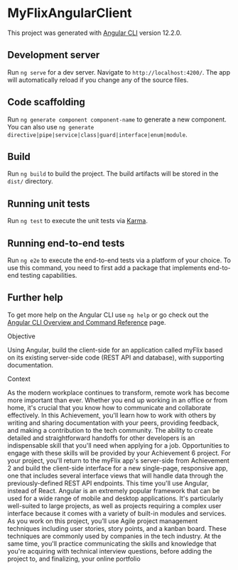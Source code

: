 # MyFlixAngularClient

This project was generated with [Angular CLI](https://github.com/angular/angular-cli) version 12.2.0.

## Development server

Run `ng serve` for a dev server. Navigate to `http://localhost:4200/`. The app will automatically reload if you change any of the source files.

## Code scaffolding

Run `ng generate component component-name` to generate a new component. You can also use `ng generate directive|pipe|service|class|guard|interface|enum|module`.

## Build

Run `ng build` to build the project. The build artifacts will be stored in the `dist/` directory.

## Running unit tests

Run `ng test` to execute the unit tests via [Karma](https://karma-runner.github.io).

## Running end-to-end tests

Run `ng e2e` to execute the end-to-end tests via a platform of your choice. To use this command, you need to first add a package that implements end-to-end testing capabilities.

## Further help

To get more help on the Angular CLI use `ng help` or go check out the [Angular CLI Overview and Command Reference](https://angular.io/cli) page.

Objective

Using Angular, build the client-side for an application called myFlix based on
its existing server-side code (REST API and database), with supporting
documentation.

Context

As the modern workplace continues to transform, remote work has become more important than
ever. Whether you end up working in an office or from home, it's crucial that you know how to
communicate and collaborate effectively.
In this Achievement, you'll learn how to work with others by writing and sharing documentation with
your peers, providing feedback, and making a contribution to the tech community. The ability to create
detailed and straightforward handoffs for other developers is an indispensable skill that you'll need
when applying for a job.
Opportunities to engage with these skills will be provided by your Achievement 6 project. For your
project, you'll return to the myFlix app's server-side from Achievement 2 and build the client-side
interface for a new single-page, responsive app, one that includes several interface views that will
handle data through the previously-defined REST API endpoints.
This time you'll use Angular, instead of React. Angular is an extremely popular framework that can be
used for a wide range of mobile and desktop applications. It's particularly well-suited to large projects,
as well as projects requiring a complex user interface because it comes with a variety of built-in
modules and services.
As you work on this project, you’ll use Agile project management techniques including user stories,
story points, and a kanban board. These techniques are commonly used by companies in the tech
industry. At the same time, you'll practice communicating the skills and knowledge that you're
acquiring with technical interview questions, before adding the project to, and finalizing, your online
portfolio
